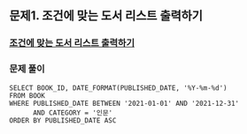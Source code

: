 ## 문제1.  조건에 맞는 도서 리스트 출력하기

### [조건에 맞는 도서 리스트 출력하기](../https://school.programmers.co.kr/learn/courses/30/lessons/144853)
### 문제 풀이
```Mysql
SELECT BOOK_ID, DATE_FORMAT(PUBLISHED_DATE, '%Y-%m-%d')
FROM BOOK
WHERE PUBLISHED_DATE BETWEEN '2021-01-01' AND '2021-12-31'
      AND CATEGORY = '인문'
ORDER BY PUBLISHED_DATE ASC
```

